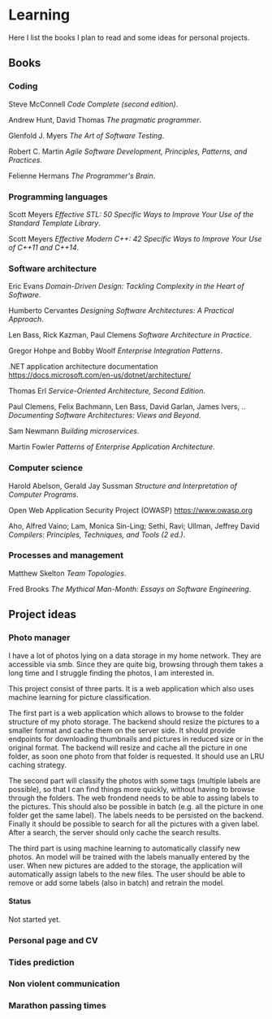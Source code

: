 # Learning

Here I list the books I plan to read and some ideas for personal projects.

## Books

### Coding

Steve McConnell
    *Code Complete (second edition)*.

Andrew Hunt, David Thomas
    *The pragmatic programmer*.

Glenfold J. Myers
    *The Art of Software Testing*.

Robert C. Martin
    *Agile Software Development, Principles, Patterns, and Practices*.

Felienne Hermans
    *The Programmer's Brain*.

### Programming languages

Scott Meyers
    *Effective STL: 50 Specific Ways to Improve Your Use of the Standard Template Library*.

Scott Meyers
    *Effective Modern C++: 42 Specific Ways to Improve Your Use of C++11 and C++14*.

### Software architecture

Eric Evans
    *Domain-Driven Design: Tackling Complexity in the Heart of Software*.

Humberto Cervantes
    *Designing Software Architectures: A Practical Approach*.

Len Bass, Rick Kazman, Paul Clemens
    *Software Architecture in Practice*.

Gregor Hohpe and Bobby Woolf
    *Enterprise Integration Patterns*.

.NET application architecture documentation
    https://docs.microsoft.com/en-us/dotnet/architecture/

Thomas Erl
    *Service-Oriented Architecture, Second Edition*.

Paul Clemens, Felix Bachmann, Len Bass, David Garlan, James Ivers, ..
    *Documenting Software Architectures: Views and Beyond*.

Sam Newmann
    *Building microservices*.

Martin Fowler
    *Patterns of Enterprise Application Architecture*.

### Computer science

Harold Abelson, Gerald Jay Sussman
    *Structure and Interpretation of Computer Programs*.

Open Web Application Security Project (OWASP)
    https://www.owasp.org

Aho, Alfred Vaino; Lam, Monica Sin-Ling; Sethi, Ravi; Ullman, Jeffrey David
    *Compilers: Principles, Techniques, and Tools (2 ed.)*.

### Processes and management

Matthew Skelton
    *Team Topologies*.

Fred Brooks
    *The Mythical Man-Month: Essays on Software Engineering*.

## Project ideas

### Photo manager

I have a lot of photos lying on a data storage in my home network.
They are accessible via smb. Since they are quite big, browsing through them
takes a long time and I struggle finding the photos, I am interested in.

This project consist of three parts. It is a web application which also uses
machine learning for picture classification.

The first part is a web application
which allows to browse to the folder structure of my photo storage.
The backend should resize the pictures to a smaller format and cache them
on the server side. It should provide endpoints for downloading
thumbnails and pictures in reduced size or in the original format.
The backend will resize and cache all the picture in one folder, as soon
one photo from that folder is requested. It should use an LRU caching strategy.

The second part will classify the photos with some tags (multiple labels
are possible), so that I can find things more quickly, without having to
browse through the folders. The web frondend needs to be able to assing
labels to the pictures. This should also be possible in batch (e.g. all the
picture in one folder get the same label). The labels needs to be persisted
on the backend. Finally it should be possible to search for all the pictures
with a given label. After a search, the server should only cache the search
results.

The third part is using machine learning to automatically classify new photos.
An model will be trained with the labels manually entered
by the user. When new pictures are added to the storage, the application
will automatically assign labels to the new files. The user should be able
to remove or add some labels (also in batch) and retrain the model.

#### Status

Not started yet.

### Personal page and CV

### Tides prediction

### Non violent communication

### Marathon passing times